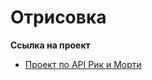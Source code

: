 # Отрисовка

**Ссылка на проект**

- [Проект по API Рик и Морти](https://rick-and-morty-work-with-api.vercel.app/)
